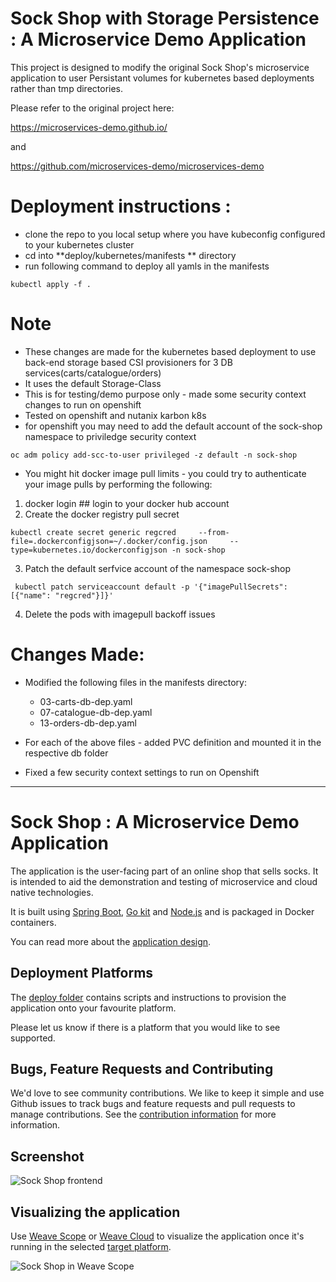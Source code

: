 
# Sock Shop with Storage Persistence : A Microservice Demo Application

This project is designed to modify the original Sock Shop's microservice application to user Persistant volumes for kubernetes based deployments rather than tmp directories.

Please refer to the original project here:

https://microservices-demo.github.io/

and

https://github.com/microservices-demo/microservices-demo
# Deployment instructions :
* clone the repo to you local setup where you have kubeconfig configured to your kubernetes cluster
* cd into **deploy/kubernetes/manifests ** directory
* run following command to deploy all yamls in the manifests
```
kubectl apply -f . 
```

# Note
* These changes are made for the kubernetes based deployment to use back-end storage based CSI provisioners for 3 DB services(carts/catalogue/orders)
* It uses the default Storage-Class 
* This is for testing/demo purpose only - made some security context changes to run on openshift
* Tested on openshift and nutanix karbon k8s
* for openshift you may need to add the default account of the sock-shop namespace to priviledge security context

```
oc adm policy add-scc-to-user privileged -z default -n sock-shop
```
* You might hit docker image pull limits - you could try to authenticate your image pulls by performing the following:

1. docker login ## login to your docker hub account
2. Create the docker registry pull secret

```
kubectl create secret generic regcred     --from-file=.dockerconfigjson=~/.docker/config.json     --type=kubernetes.io/dockerconfigjson -n sock-shop
```
3. Patch the default serfvice account of the namespace sock-shop

```
 kubectl patch serviceaccount default -p '{"imagePullSecrets": [{"name": "regcred"}]}'
 ```
 4. Delete the pods with imagepull backoff issues
 
# Changes Made:
* Modified the following files in the manifests directory:

  * 03-carts-db-dep.yaml
  * 07-catalogue-db-dep.yaml
  * 13-orders-db-dep.yaml

* For each of the above files - added PVC definition and mounted it in the respective db folder
* Fixed a few security context settings to run on Openshift 


--------------------


# Sock Shop : A Microservice Demo Application

The application is the user-facing part of an online shop that sells socks. It is intended to aid the demonstration and testing of microservice and cloud native technologies.

It is built using [Spring Boot](http://projects.spring.io/spring-boot/), [Go kit](http://gokit.io) and [Node.js](https://nodejs.org/) and is packaged in Docker containers.

You can read more about the [application design](./internal-docs/design.md).

## Deployment Platforms

The [deploy folder](./deploy/) contains scripts and instructions to provision the application onto your favourite platform. 

Please let us know if there is a platform that you would like to see supported.

## Bugs, Feature Requests and Contributing

We'd love to see community contributions. We like to keep it simple and use Github issues to track bugs and feature requests and pull requests to manage contributions. See the [contribution information](.github/CONTRIBUTING.md) for more information.

## Screenshot

![Sock Shop frontend](https://github.com/microservices-demo/microservices-demo.github.io/raw/master/assets/sockshop-frontend.png)

## Visualizing the application

Use [Weave Scope](http://weave.works/products/weave-scope/) or [Weave Cloud](http://cloud.weave.works/) to visualize the application once it's running in the selected [target platform](./deploy/).

![Sock Shop in Weave Scope](https://github.com/microservices-demo/microservices-demo.github.io/raw/master/assets/sockshop-scope.png)

## 
